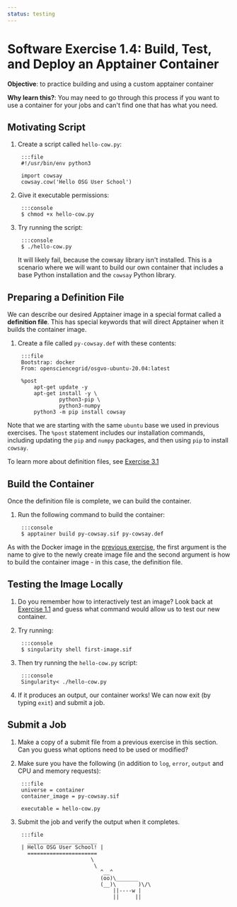 ```yaml
---
status: testing
---
```


<style type="text/css">
  pre em { font-style: normal; background-color: yellow; }
  pre strong { font-style: normal; font-weight: bold; color: \#008; }
</style>

Software Exercise 1.4: Build, Test, and Deploy an Apptainer Container
====================================

**Objective**: to practice building and using a custom
apptainer container

**Why learn this?**: You may need to go through this process if you 
want to use a container for your jobs and can't find one that has 
what you need. 

Motivating Script
-----------------

1. Create a script called `hello-cow.py`:

		:::file
		#!/usr/bin/env python3

		import cowsay
		cowsay.cow('Hello OSG User School')

1. Give it executable permissions: 

		:::console
		$ chmod +x hello-cow.py

1. Try running the script:

		:::console
		$ ./hello-cow.py

	It will likely fail, because the cowsay library isn't installed. This is a 
	scenario where we will want to build our own container that includes a base 
	Python installation and the `cowsay` Python library. 

Preparing a Definition File
---------------------------

We can describe our desired Apptainer image in a special format called a 
**definition file**. This has special keywords that will direct Apptainer 
when it builds the container image. 

1. Create a file called `py-cowsay.def` with these contents: 

		:::file
		Bootstrap: docker
		From: opensciencegrid/osgvo-ubuntu-20.04:latest

		%post
			apt-get update -y
			apt-get install -y \
					python3-pip \
					python3-numpy
			python3 -m pip install cowsay

Note that we are starting with the same `ubuntu` base we used in previous 
exercises. The `%post` statement includes our installation commands, including 
updating the `pip` and `numpy` packages, and then using `pip` to install `cowsay`.

To learn more about definition files, see [Exercise 3.1](../part3-ex1-apptainer-recipes)

Build the Container
-------------------

Once the definition file is complete, we can build the container. 

1. Run the following command to build the container: 

		:::console
		$ apptainer build py-cowsay.sif py-cowsay.def

As with the Docker image in the [previous exercise](../part1-ex3-docker-jobs), 
the first argument is the name to give to the newly create image file and the 
second argument is how to build the container image - in this case, the definition file. 


Testing the Image Locally
-------------------

1. Do you remember how to interactively test an image? Look back 
at [Exercise 1.1](../part1-ex1-run-apptainer) and guess what command would 
allow us to test our new container. 

1. Try running: 

		:::console
		$ singularity shell first-image.sif

1. Then try running the `hello-cow.py` script: 

		:::console
		Singularity< ./hello-cow.py

1. If it produces an output, our container works! We can now exit (by typing `exit`)
and submit a job. 

Submit a Job
--------------

1. Make a copy of a submit file from a previous exercise in this section. Can you 
guess what options need to be used or modified? 

1. Make sure you have the following (in addition to `log`, `error`, `output` and 
CPU and memory requests): 

		:::file
		universe = container
		container_image = py-cowsay.sif
		
		executable = hello-cow.py

1. Submit the job and verify the output when it completes. 

		:::file
		  ______________________
		| Hello OSG User School! |
		  ======================
							  \
							   \
								 ^__^
								 (oo)\_______
								 (__)\       )\/\
									 ||----w |
									 ||     ||


